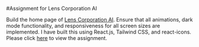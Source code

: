 #Assignment for Lens Corporation AI

Build the home page of <a href="https://lenscorp.ai/">Lens Corporation AI</a>. Ensure that all animations, dark mode functionality, and responsiveness for all screen sizes are implemented. I have built this using React.js, Tailwind CSS, and react-icons. Please click <a href="https://lens-corporation-nxsb76sh7-rittik24s-projects.vercel.app/">here</a> to view the assignment.

